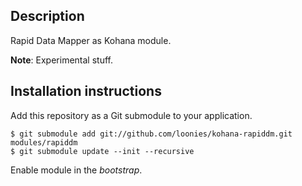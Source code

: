 ## Description

Rapid Data Mapper as Kohana module.

**Note**: Experimental stuff.

## Installation instructions

Add this repository as a Git submodule to your application.

	$ git submodule add git://github.com/loonies/kohana-rapiddm.git modules/rapiddm
	$ git submodule update --init --recursive

Enable module in the *bootstrap*.

